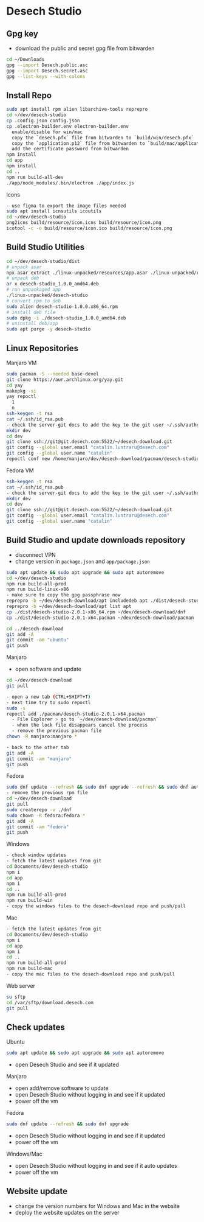 # Desech Studio

## Gpg key

- download the public and secret gpg file from bitwarden

```sh
cd ~/Downloads
gpg --import Desech.public.asc
gpg --import Desech.secret.asc
gpg --list-keys --with-colons
```

## Install Repo

```sh
sudo apt install rpm alien libarchive-tools reprepro
cd ~/dev/desech-studio
cp .config.json config.json
cp .electron-builder.env electron-builder.env
  enable/disable for win/mac
  copy the `desech.pfx` file from bitwarden to `build/win/desech.pfx`
  copy the `application.p12` file from bitwarden to `build/mac/application.p12`
  add the certificate password from bitwarden
npm install
cd app
npm install
cd ..
npm run build-all-dev
./app/node_modules/.bin/electron ./app/index.js
```

Icons

```sh
- use figma to export the image files needed
sudo apt install icnsutils icoutils
cd ~/dev/desech-studio
png2icns build/resource/icon.icns build/resource/icon.png
icotool -c -o build/resource/icon.ico build/resource/icon.png
```

## Build Studio Utilities

```sh
cd ~/dev/desech-studio/dist
# unpack asar
npx asar extract ./linux-unpacked/resources/app.asar ./linux-unpacked/resources/app
# unpack deb
ar x desech-studio_1.0.0_amd64.deb
# run unpackaged app
./linux-unpacked/desech-studio
# convert rpm to deb
sudo alien desech-studio-1.0.0.x86_64.rpm
# install deb file
sudo dpkg -i ./desech-studio_1.0.0_amd64.deb
# uninstall deb/app
sudo apt purge -y desech-studio
```

## Linux Repositories

Manjaro VM

```sh
sudo pacman -S --needed base-devel
git clone https://aur.archlinux.org/yay.git
cd yay
makepkg -si
yay repoctl
  1
  n
ssh-keygen -t rsa
cat ~/.ssh/id_rsa.pub
- check the server-git docs to add the key to the git user ~/.ssh/authorized_keys file
mkdir dev
cd dev
git clone ssh://git@git.desech.com:5522/~/desech-download.git
git config --global user.email "catalin.luntraru@desech.com"
git config --global user.name "catalin"
repoctl conf new /home/manjaro/dev/desech-download/pacman/desech-studio.db.tar.zst
```

Fedora VM

```sh
ssh-keygen -t rsa
cat ~/.ssh/id_rsa.pub
- check the server-git docs to add the key to the git user ~/.ssh/authorized_keys file
mkdir dev
cd dev
git clone ssh://git@git.desech.com:5522/~/desech-download.git
git config --global user.email "catalin.luntraru@desech.com"
git config --global user.name "catalin"
```

## Build Studio and update downloads repository

- disconnect VPN
- change version in `package.json` and `app/package.json`

```sh
sudo apt update && sudo apt upgrade && sudo apt autoremove
cd ~/dev/desech-studio
npm run build-all-prod
npm run build-linux-x86
- make sure to copy the gpg passphrase now
reprepro -b ~/dev/desech-download/apt includedeb apt ./dist/desech-studio-2.0.1-amd64.deb
reprepro -b ~/dev/desech-download/apt list apt
cp ./dist/desech-studio-2.0.1-x86_64.rpm ~/dev/desech-download/dnf
cp ./dist/desech-studio-2.0.1-x64.pacman ~/dev/desech-download/pacman

cd ../desech-download
git add -A
git commit -am "ubuntu"
git push
```

Manjaro

- open software and update

```sh
cd ~/dev/desech-download
git pull

- open a new tab (CTRL+SHIFT+T)
- next time try to sudo repoctl
sudo -s
repoctl add ./pacman/desech-studio-2.0.1-x64.pacman
  - File Explorer > go to `~/dev/desech-download/pacman`
  - when the lock file disappears cancel the process
  - remove the previous pacman file
chown -R manjaro:manjaro *

- back to the other tab
git add -A
git commit -am "manjaro"
git push
```

Fedora

```sh
sudo dnf update --refresh && sudo dnf upgrade --refresh && sudo dnf autoremove
- remove the previous rpm file
cd ~/dev/desech-download
git pull
sudo createrepo -v ./dnf
sudo chown -R fedora:fedora *
git add -A
git commit -am "fedora"
git push
```

Windows

```sh
- check window updates
- fetch the latest updates from git
cd Documents/dev/desech-studio
npm i
cd app
npm i
cd ..
npm run build-all-prod
npm run build-win
- copy the windows files to the desech-download repo and push/pull
```

Mac

```sh
- fetch the latest updates from git
cd Documents/dev/desech-studio
npm i
cd app
npm i
cd ..
npm run build-all-prod
npm run build-mac
- copy the mac files to the desech-download repo and push/pull
```

Web server

```sh
su sftp
cd /var/sftp/download.desech.com
git pull
```

## Check updates

Ubuntu

```sh
sudo apt update && sudo apt upgrade && sudo apt autoremove
```
- open Desech Studio and see if it updated

Manjaro

- open add/remove software to update
- open Desech Studio without logging in and see if it updated
- power off the vm

Fedora

```sh
sudo dnf update --refresh && sudo dnf upgrade
```
- open Desech Studio without logging in and see if it updated
- power off the vm

Windows/Mac

- open Desech Studio without logging in and see if it auto updates
- power off the vm

## Website update

- change the version numbers for Windows and Mac in the website
- deploy the website updates on the server
